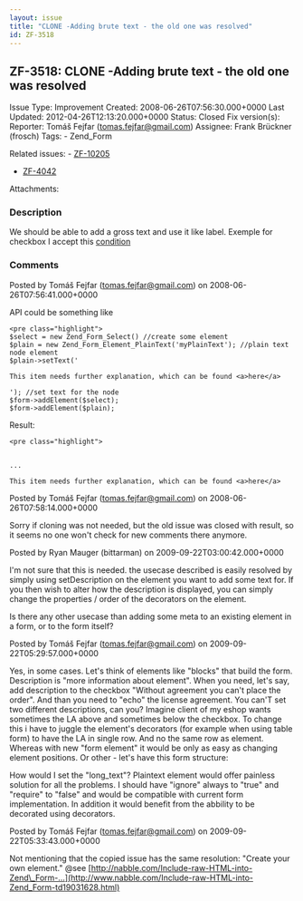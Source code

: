 ```yaml
---
layout: issue
title: "CLONE -Adding brute text - the old one was resolved"
id: ZF-3518
---
```


ZF-3518: CLONE -Adding brute text - the old one was resolved
------------------------------------------------------------

 Issue Type: Improvement Created: 2008-06-26T07:56:30.000+0000 Last Updated: 2012-04-26T12:13:20.000+0000 Status: Closed Fix version(s): 
 Reporter:  Tomáš Fejfar (tomas.fejfar@gmail.com)  Assignee:  Frank Brückner (frosch)  Tags: - Zend\_Form
 
 Related issues: - [ZF-10205](/issues/browse/ZF-10205)
- [ZF-4042](/issues/browse/ZF-4042)
 
 Attachments: 
### Description

We should be able to add a gross text and use it like label. Exemple for checkbox I accept this [condition](/condition)

 

 

### Comments

Posted by Tomáš Fejfar (tomas.fejfar@gmail.com) on 2008-06-26T07:56:41.000+0000

API could be something like

 
    <pre class="highlight">
    $select = new Zend_Form_Select() //create some element
    $plain = new Zend_Form_Element_PlainText('myPlainText'); //plain text node element
    $plain->setText('

`This item needs further explanation, which can be found <a>here</a>`

    '); //set text for the node
    $form->addElement($select); 
    $form->addElement($plain);

Result:

 
    <pre class="highlight">
    
    
    ...


`This item needs further explanation, which can be found <a>here</a>`

    

 

 

Posted by Tomáš Fejfar (tomas.fejfar@gmail.com) on 2008-06-26T07:58:14.000+0000

Sorry if cloning was not needed, but the old issue was closed with result, so it seems no one won't check for new comments there anymore.

 

 

Posted by Ryan Mauger (bittarman) on 2009-09-22T03:00:42.000+0000

I'm not sure that this is needed. the usecase described is easily resolved by simply using setDescription on the element you want to add some text for. If you then wish to alter how the description is displayed, you can simply change the properties / order of the decorators on the element.

Is there any other usecase than adding some meta to an existing element in a form, or to the form itself?

 

 

Posted by Tomáš Fejfar (tomas.fejfar@gmail.com) on 2009-09-22T05:29:57.000+0000

Yes, in some cases. Let's think of elements like "blocks" that build the form. Description is "more information about element". When you need, let's say, add description to the checkbox "Without agreement you can't place the order". And than you need to "echo" the license agreement. You can'T set two different descriptions, can you? Imagine client of my eshop wants sometimes the LA above and sometimes below the checkbox. To change this i have to juggle the element's decorators (for example when using table form) to have the LA in single row. And no the same row as element. Whereas with new "form element" it would be only as easy as changing element positions. Or other - let's have this form structure:

How would I set the "long\_text"? Plaintext element would offer painless solution for all the problems. I should have "ignore" always to "true" and "require" to "false" and would be compatible with current form implementation. In addition it would benefit from the abbility to be decorated using decorators.

 

 

Posted by Tomáš Fejfar (tomas.fejfar@gmail.com) on 2009-09-22T05:33:43.000+0000

Not mentioning that the copied issue has the same resolution: "Create your own element." @see [http://nabble.com/Include-raw-HTML-into-Zend\_Form-…](http://www.nabble.com/Include-raw-HTML-into-Zend_Form-td19031628.html)

 

 